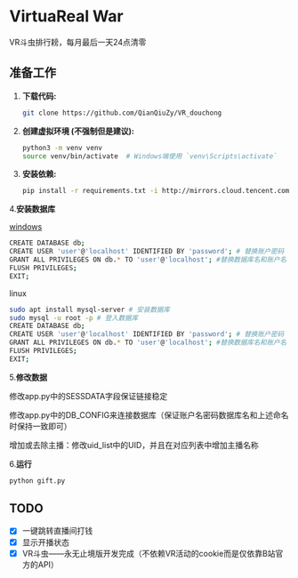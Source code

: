 # VirtuaReal War

VR斗虫排行耪，每月最后一天24点清零

## 准备工作

1. **下载代码:**
   ```bash
   git clone https://github.com/QianQiuZy/VR_douchong
   ```

2. **创建虚拟环境 (不强制但是建议):**
   ```bash
   python3 -m venv venv
   source venv/bin/activate  # Windows端使用 `venv\Scripts\activate`
   ```

3. **安装依赖:**
   ```bash
   pip install -r requirements.txt -i http://mirrors.cloud.tencent.com/pypi/simple
   ```

4.**安装数据库**

   [windows](https://downloads.mysql.com/archives/get/p/25/file/mysql-installer-community-8.0.40.0.msi)
   
   ```bash
   CREATE DATABASE db;
   CREATE USER 'user'@'localhost' IDENTIFIED BY 'password'; # 替换账户密码
   GRANT ALL PRIVILEGES ON db.* TO 'user'@'localhost'; #替换数据库名和账户名
   FLUSH PRIVILEGES;
   EXIT;
   ```

   linux
   
   ```bash
   sudo apt install mysql-server # 安装数据库
   sudo mysql -u root -p # 登入数据库
   CREATE DATABASE db;
   CREATE USER 'user'@'localhost' IDENTIFIED BY 'password'; # 替换账户密码
   GRANT ALL PRIVILEGES ON db.* TO 'user'@'localhost'; #替换数据库名和账户名
   FLUSH PRIVILEGES;
   EXIT;
   ```

5.**修改数据**

   修改app.py中的SESSDATA字段保证链接稳定
   
   修改app.py中的DB_CONFIG来连接数据库（保证账户名密码数据库名和上述命名时保持一致即可）
   
   增加或去除主播：修改uid_list中的UID，并且在对应列表中增加主播名称

6.**运行**
   ```bash
   python gift.py
   ```

## TODO
- [x] 一键跳转直播间打钱
- [x] 显示开播状态
- [x] VR斗虫——永无止境版开发完成（不依赖VR活动的cookie而是仅依靠B站官方的API）
